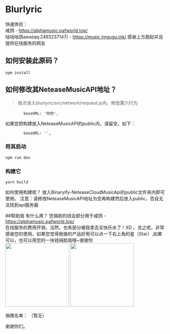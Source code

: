 # Blurlyric

快速体验：<br>
<a herf="https://alphamusic.pafworld.top/">咸鸽 - https://alphamusic.pafworld.top/</a><br>
<a herf="https://music.imgugu.ink/">咕咕咕鸽awa(qq:2493237147) - https://music.imgugu.ink/</a>
感谢上方跑起并且提供在线服务的网友


## 如何安装此原码？
```
npm install
```
## 如何修改其NeteaseMusicAPI地址？
> 依次进入blurlyric/src/network/request.js内，修改第六行为
```
        baseURL: '你的',
```
如果您把构建放入NeteaseMusicAPI的public内，请留空，如下：
```
        baseURL: '',
```

### 将其启动
```
npm run dev
```

### 构建它
```
yarn build
```

如何使用构建呢？
放入<a herf="https://github.com/Binaryify/NeteaseCloudMusicApi">Binaryify-NeteaseCloudMusicApi</a>的public文件夹内即可使用。
注意：请修改NeteaseMusicAPI地址为空再构建然后放入public，否自无法找到api服务器

##帮助我
有什么用？ 您捐助的钱会部分用于<a herf="https://alphamusic.pafworld.top/">咸鸽 - https://alphamusic.pafworld.top/</a><br>在线服务的费用开销，当然，也有部分被我拿去买快乐水了！XD 。总之呢，非常感谢您的使用，如果您觉得我做的产品好用可以点一下右上角的星（Star）,如果可以，也可以用您的一块钱捐助我哦~谢谢你<br>
<img style="width: 200px" src="https://gozaoo.github.io/image/zfbSK.jpg">
<img style="width: 200px" src="https://gozaoo.github.io/image/wxSK.png"><br>

捐赠名单：
（暂无）

谢谢你们。
